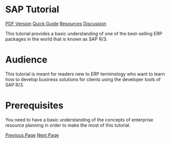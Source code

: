 # SAP Tutorial
[PDF Version](../sap/sap_pdf_version.md)
[Quick Guide](../sap/sap_quick_guide.md)
[Resources](../sap/sap_useful_resources.md)
[Discussion](../sap/sap_discussion.md)

This tutorial provides a basic understanding of one of the best-selling ERP packages in the world that is known as SAP R/3.

# Audience
This tutorial is meant for readers new to ERP terminology who want to learn how to develop business solutions for clients using the developer tools of SAP R/3.

# Prerequisites
You need to have a basic understanding of the concepts of enterprise resource planning in order to make the most of this tutorial.


[Previous Page](../sap/index.md) [Next Page](../sap/sap_evolution.md) 

